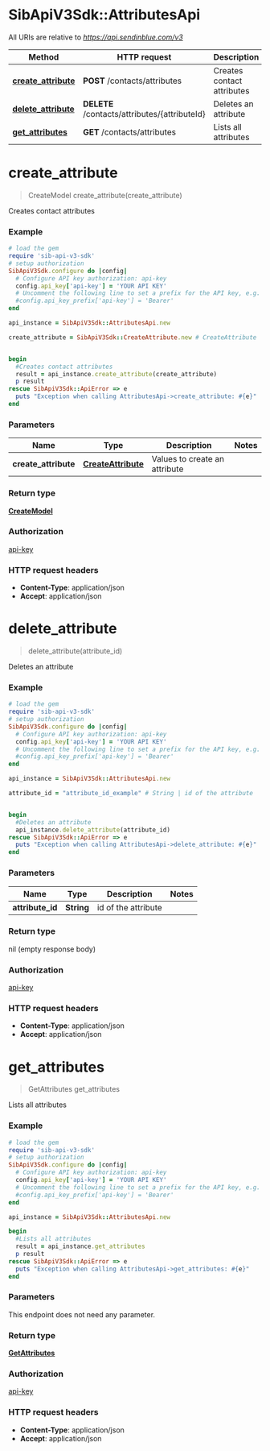 # SibApiV3Sdk::AttributesApi

All URIs are relative to *https://api.sendinblue.com/v3*

Method | HTTP request | Description
------------- | ------------- | -------------
[**create_attribute**](AttributesApi.md#create_attribute) | **POST** /contacts/attributes | Creates contact attributes
[**delete_attribute**](AttributesApi.md#delete_attribute) | **DELETE** /contacts/attributes/{attributeId} | Deletes an attribute
[**get_attributes**](AttributesApi.md#get_attributes) | **GET** /contacts/attributes | Lists all attributes


# **create_attribute**
> CreateModel create_attribute(create_attribute)

Creates contact attributes

### Example
```ruby
# load the gem
require 'sib-api-v3-sdk'
# setup authorization
SibApiV3Sdk.configure do |config|
  # Configure API key authorization: api-key
  config.api_key['api-key'] = 'YOUR API KEY'
  # Uncomment the following line to set a prefix for the API key, e.g. 'Bearer' (defaults to nil)
  #config.api_key_prefix['api-key'] = 'Bearer'
end

api_instance = SibApiV3Sdk::AttributesApi.new

create_attribute = SibApiV3Sdk::CreateAttribute.new # CreateAttribute | Values to create an attribute


begin
  #Creates contact attributes
  result = api_instance.create_attribute(create_attribute)
  p result
rescue SibApiV3Sdk::ApiError => e
  puts "Exception when calling AttributesApi->create_attribute: #{e}"
end
```

### Parameters

Name | Type | Description  | Notes
------------- | ------------- | ------------- | -------------
 **create_attribute** | [**CreateAttribute**](CreateAttribute.md)| Values to create an attribute | 

### Return type

[**CreateModel**](CreateModel.md)

### Authorization

[api-key](../README.md#api-key)

### HTTP request headers

 - **Content-Type**: application/json
 - **Accept**: application/json



# **delete_attribute**
> delete_attribute(attribute_id)

Deletes an attribute

### Example
```ruby
# load the gem
require 'sib-api-v3-sdk'
# setup authorization
SibApiV3Sdk.configure do |config|
  # Configure API key authorization: api-key
  config.api_key['api-key'] = 'YOUR API KEY'
  # Uncomment the following line to set a prefix for the API key, e.g. 'Bearer' (defaults to nil)
  #config.api_key_prefix['api-key'] = 'Bearer'
end

api_instance = SibApiV3Sdk::AttributesApi.new

attribute_id = "attribute_id_example" # String | id of the attribute


begin
  #Deletes an attribute
  api_instance.delete_attribute(attribute_id)
rescue SibApiV3Sdk::ApiError => e
  puts "Exception when calling AttributesApi->delete_attribute: #{e}"
end
```

### Parameters

Name | Type | Description  | Notes
------------- | ------------- | ------------- | -------------
 **attribute_id** | **String**| id of the attribute | 

### Return type

nil (empty response body)

### Authorization

[api-key](../README.md#api-key)

### HTTP request headers

 - **Content-Type**: application/json
 - **Accept**: application/json



# **get_attributes**
> GetAttributes get_attributes

Lists all attributes

### Example
```ruby
# load the gem
require 'sib-api-v3-sdk'
# setup authorization
SibApiV3Sdk.configure do |config|
  # Configure API key authorization: api-key
  config.api_key['api-key'] = 'YOUR API KEY'
  # Uncomment the following line to set a prefix for the API key, e.g. 'Bearer' (defaults to nil)
  #config.api_key_prefix['api-key'] = 'Bearer'
end

api_instance = SibApiV3Sdk::AttributesApi.new

begin
  #Lists all attributes
  result = api_instance.get_attributes
  p result
rescue SibApiV3Sdk::ApiError => e
  puts "Exception when calling AttributesApi->get_attributes: #{e}"
end
```

### Parameters
This endpoint does not need any parameter.

### Return type

[**GetAttributes**](GetAttributes.md)

### Authorization

[api-key](../README.md#api-key)

### HTTP request headers

 - **Content-Type**: application/json
 - **Accept**: application/json



